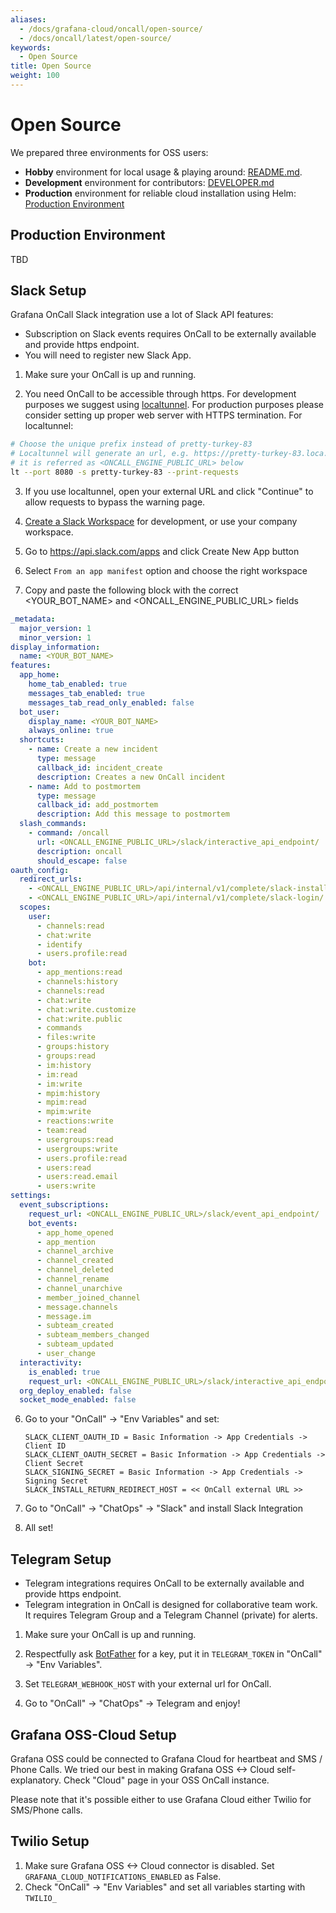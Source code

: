 ```yaml
---
aliases:
  - /docs/grafana-cloud/oncall/open-source/
  - /docs/oncall/latest/open-source/
keywords:
  - Open Source
title: Open Source
weight: 100
---
```


# Open Source

We prepared three environments for OSS users:
- **Hobby** environment for local usage & playing around: [README.md](https://github.com/grafana/oncall#getting-started).
- **Development** environment for contributors: [DEVELOPER.md](https://github.com/grafana/oncall/blob/dev/DEVELOPER.md)
- **Production** environment for reliable cloud installation using Helm: [Production Environment](#production-environment)

## Production Environment

TBD

## Slack Setup

Grafana OnCall Slack integration use a lot of Slack API features: 
- Subscription on Slack events requires OnCall to be externally available and provide https endpoint. 
- You will need to register new Slack App.

1. Make sure your OnCall is up and running.

2. You need OnCall to be accessible through https. For development purposes we suggest using [localtunnel](https://github.com/localtunnel/localtunnel). For production purposes please consider setting up proper web server with HTTPS termination. For localtunnel: 
```bash
# Choose the unique prefix instead of pretty-turkey-83
# Localtunnel will generate an url, e.g. https://pretty-turkey-83.loca.lt
# it is referred as <ONCALL_ENGINE_PUBLIC_URL> below
lt --port 8080 -s pretty-turkey-83 --print-requests
```

3. If you use localtunnel, open your external URL and click "Continue" to allow requests to bypass the warning page.

4. [Create a Slack Workspace](https://slack.com/create) for development, or use your company workspace.

5. Go to https://api.slack.com/apps and click Create New App button

6. Select `From an app manifest` option and choose the right workspace

7. Copy and paste the following block with the correct <YOUR_BOT_NAME> and <ONCALL_ENGINE_PUBLIC_URL> fields

  ```yaml
  _metadata:
    major_version: 1
    minor_version: 1
  display_information:
    name: <YOUR_BOT_NAME>
  features:
    app_home:
      home_tab_enabled: true
      messages_tab_enabled: true
      messages_tab_read_only_enabled: false
    bot_user:
      display_name: <YOUR_BOT_NAME>
      always_online: true
    shortcuts:
      - name: Create a new incident
        type: message
        callback_id: incident_create
        description: Creates a new OnCall incident
      - name: Add to postmortem
        type: message
        callback_id: add_postmortem
        description: Add this message to postmortem
    slash_commands:
      - command: /oncall
        url: <ONCALL_ENGINE_PUBLIC_URL>/slack/interactive_api_endpoint/
        description: oncall
        should_escape: false
  oauth_config:
    redirect_urls:
      - <ONCALL_ENGINE_PUBLIC_URL>/api/internal/v1/complete/slack-install-free/
      - <ONCALL_ENGINE_PUBLIC_URL>/api/internal/v1/complete/slack-login/
    scopes:
      user:
        - channels:read
        - chat:write
        - identify
        - users.profile:read
      bot:
        - app_mentions:read
        - channels:history
        - channels:read
        - chat:write
        - chat:write.customize
        - chat:write.public
        - commands
        - files:write
        - groups:history
        - groups:read
        - im:history
        - im:read
        - im:write
        - mpim:history
        - mpim:read
        - mpim:write
        - reactions:write
        - team:read
        - usergroups:read
        - usergroups:write
        - users.profile:read
        - users:read
        - users:read.email
        - users:write
  settings:
    event_subscriptions:
      request_url: <ONCALL_ENGINE_PUBLIC_URL>/slack/event_api_endpoint/
      bot_events:
        - app_home_opened
        - app_mention
        - channel_archive
        - channel_created
        - channel_deleted
        - channel_rename
        - channel_unarchive
        - member_joined_channel
        - message.channels
        - message.im
        - subteam_created
        - subteam_members_changed
        - subteam_updated
        - user_change
    interactivity:
      is_enabled: true
      request_url: <ONCALL_ENGINE_PUBLIC_URL>/slack/interactive_api_endpoint/
    org_deploy_enabled: false
    socket_mode_enabled: false
  ```

6. Go to your "OnCall" -> "Env Variables" and set:
    ```
    SLACK_CLIENT_OAUTH_ID = Basic Information -> App Credentials -> Client ID
    SLACK_CLIENT_OAUTH_SECRET = Basic Information -> App Credentials -> Client Secret
    SLACK_SIGNING_SECRET = Basic Information -> App Credentials -> Signing Secret
    SLACK_INSTALL_RETURN_REDIRECT_HOST = << OnCall external URL >>
    ```

7. Go to "OnCall" -> "ChatOps" -> "Slack" and install Slack Integration

8. All set!

## Telegram Setup

- Telegram integrations requires OnCall to be externally available and provide https endpoint. 
- Telegram integration in OnCall is designed for collaborative team work. It requires Telegram Group and a Telegram Channel (private) for alerts. 

1. Make sure your OnCall is up and running.

2. Respectfully ask [BotFather](https://t.me/BotFather) for a key, put it in `TELEGRAM_TOKEN` in "OnCall" -> "Env Variables".

3. Set `TELEGRAM_WEBHOOK_HOST` with your external url for OnCall. 

4. Go to "OnCall" -> "ChatOps" -> Telegram and enjoy!

## Grafana OSS-Cloud Setup

Grafana OSS could be connected to Grafana Cloud for heartbeat and SMS / Phone Calls. We tried our best in making Grafana OSS <-> Cloud self-explanatory. Check "Cloud" page in your OSS OnCall instance.

Please note that it's possible either to use Grafana Cloud either Twilio for SMS/Phone calls. 

## Twilio Setup

1. Make sure Grafana OSS <-> Cloud connector is disabled. Set `GRAFANA_CLOUD_NOTIFICATIONS_ENABLED` as False.
2. Check "OnCall" -> "Env Variables" and set all variables starting with `TWILIO_`
